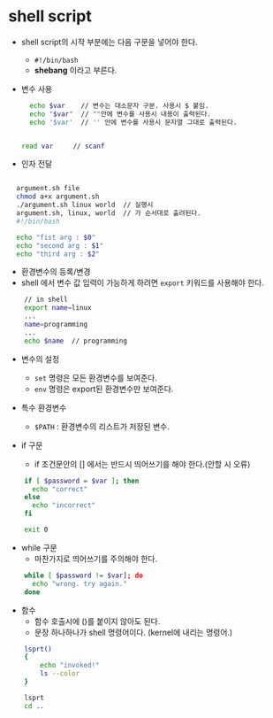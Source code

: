 shell script
============

-	shell script의 시작 부분에는 다음 구문을 넣어야 한다.

	-	`#!/bin/bash`
	-	**shebang** 이라고 부른다.

-	변수 사용

	```bash
	  echo $var    // 변수는 대소문자 구분. 사용시 $ 붙임.
	  echo "$var"  // ""안에 변수를 사용시 내용이 출력된다.
	  echo '$var'  // '' 안에 변수를 사용시 문자열 그대로 출력된다.


	read var     // scanf


	```

-	인자 전달

```bash

  argument.sh file
  chmod a+x argument.sh
  ./argument.sh linux world  // 실행시
  argument.sh, linux, world  // 가 순서대로 출려된다.
  #!/bin/bash

  echo "fist arg : $0"
  echo "second arg : $1"
  echo "third arg : $2"
```

-	환경변수의 등록/변경
-	shell 에서 변수 값 입력이 가능하게 하려면 `export` 키워드를 사용해야 한다.

```bash
    // in shell
    export name=linux
    ...
    name=programming
    ...
    echo $name  // programming
```

-	변수의 설정

	-	`set` 명령은 모든 환경변수를 보여준다.
	-	`env` 명령은 export된 환경변수만 보여준다.

-	특수 환경변수

	-	`$PATH` : 환경변수의 리스트가 저장된 변수.

-	if 구문

	-	if 조건문안의 [] 에서는 반드시 띄어쓰기를 해야 한다.(안할 시 오류)

```bash
    if [ $password = $var ]; then
      echo "correct"
    else
      echo "incorrect"
    fi

    exit 0

```

-	while 구문
	-	마찬가지로 띄어쓰기를 주의해야 한다.

```bash
    while [ $password != $var]; do
      echo "wrong. try again."
    done
```

-	함수
	-	함수 호출시에 ()를 붙이지 않아도 된다.
	-	문장 하나하나가 shell 명령어이다. (kernel에 내리는 명령어.)

```bash
    lsprt()
    {
        echo "invoked!"
        ls --color
    }

    lsprt
    cd ..
```
